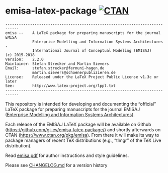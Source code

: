 # emisa-latex-package [![CTAN](https://img.shields.io/badge/CTAN-emisa-blue.svg?style=flat-square)](https://ctan.org/pkg/emisa)

```
----------------------------------------------------------------------------
emisa --    A LaTeX package for preparing manuscripts for the journal EMISA
            Enterprise Modelling and Information Systems Architectures -
            International Journal of Conceptual Modeling (EMISAJ)
(c) 2015-2018
Version:    2.2.0
Maintainer: Stefan Strecker and Martin Sievers
Email:      stefan.strecker@fernuni-hagen.de
            martin.sievers@schoenerpublizieren.de
License:    Released under the LaTeX Project Public License v1.3c or later
See:        http://www.latex-project.org/lppl.txt
----------------------------------------------------------------------------
```

This repository is intended for developing and documenting the “official” LaTeX package for preparing manuscripts for the journal EMISAJ ([Enterprise Modelling and Information Systems Architectures](https://emisa-journal.org)).

Each release of the EMISAJ LaTeX package will be available on Github (https://github.com/gi-ev/emisa-latex-package/) and shortly afterwards on CTAN (https://www.ctan.org/pkg/emisa).
From there it will make its way to package managers of recent TeX distributions (e.g., “tlmgr” of the TeX Live distribution).

Read [emisa.pdf](emisa.pdf) for author instructions and style guidelines.

Please see [CHANGELOG.md](CHANGELOG.md) for a version history
